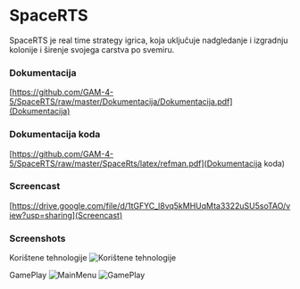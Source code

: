# SpaceRTS

SpaceRTS je real time strategy igrica, koja uključuje nadgledanje i izgradnju kolonije i širenje svojega carstva po svemiru.


### Dokumentacija
[https://github.com/GAM-4-5/SpaceRTS/raw/master/Dokumentacija/Dokumentacija.pdf](Dokumentacija)

### Dokumentacija koda
[https://github.com/GAM-4-5/SpaceRTS/raw/master/SpaceRts/latex/refman.pdf](Dokumentacija koda)

### Screencast
[https://drive.google.com/file/d/1tGFYC_l8vq5kMHUqMta3322uSU5soTAO/view?usp=sharing](Screencast)




### Screenshots

Korištene tehnologije
![Korištene tehnologije](Dokumentacija/figures/slika6.png "Korištene tehnologije")

GamePlay
![MainMenu](Dokumentacija/figures/Slika4.png "MainMenu")
![GamePlay](Dokumentacija/figures/Slika5.png "GamePlay")


